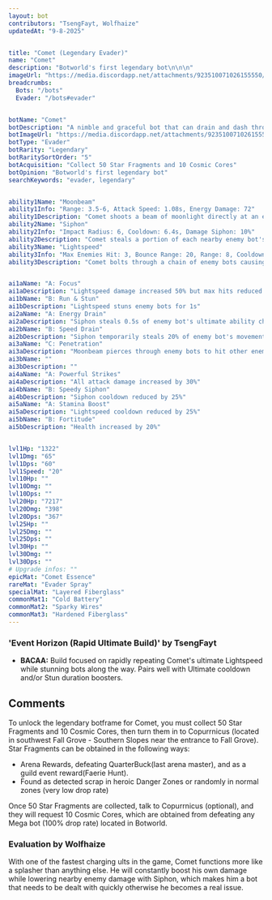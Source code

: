 ```yaml
---
layout: bot
contributors: "TsengFayt, Wolfhaize"
updatedAt: "9-8-2025"


title: "Comet (Legendary Evader)"
name: "Comet"
description: "Botworld's first legendary bot\n\n\n"
imageUrl: "https://media.discordapp.net/attachments/923510071026155550/1035404370042433576/Comet.png"
breadcrumbs:
  Bots: "/bots"
  Evader: "/bots#evader"


botName: "Comet"
botDescription: "A nimble and graceful bot that can drain and dash through enemies at the speed of light!"
botImageUrl: "https://media.discordapp.net/attachments/923510071026155550/1035404370042433576/Comet.png"
botType: "Evader"
botRarity: "Legendary"
botRaritySortOrder: "5"
botAcquisition: "Collect 50 Star Fragments and 10 Cosmic Cores"
botOpinion: "Botworld's first legendary bot"
searchKeywords: "evader, legendary"


ability1Name: "Moonbeam"
ability1Info: "Range: 3.5-6, Attack Speed: 1.08s, Energy Damage: 72"
ability1Description: "Comet shoots a beam of moonlight directly at an enemy bot"
ability2Name: "Siphon"
ability2Info: "Impact Radius: 6, Cooldown: 6.4s, Damage Siphon: 10%"
ability2Description: "Comet steals a portion of each nearby enemy bot's damage"
ability3Name: "Lightspeed"
ability3Info: "Max Enemies Hit: 3, Bounce Range: 20, Range: 8, Cooldown: 4.10s"
ability3Description: "Comet bolts through a chain of enemy bots causing damage to each one"


ai1aName: "A: Focus"
ai1aDescription: "Lightspeed damage increased 50% but max hits reduced by 1"
ai1bName: "B: Run & Stun"
ai1bDescription: "Lightspeed stuns enemy bots for 1s"
ai2aName: "A: Energy Drain"
ai2aDescription: "Siphon steals 0.5s of enemy bot's ultimate ability charge"
ai2bName: "B: Speed Drain"
ai2bDescription: "Siphon temporarily steals 20% of enemy bot's movement speed"
ai3aName: "C: Penetration"
ai3aDescription: "Moonbeam pierces through enemy bots to hit other enemy bots behind them"
ai3bName: ""
ai3bDescription: ""
ai4aName: "A: Powerful Strikes"
ai4aDescription: "All attack damage increased by 30%"
ai4bName: "B: Speedy Siphon"
ai4bDescription: "Siphon cooldown reduced by 25%"
ai5aName: "A: Stamina Boost"
ai5aDescription: "Lightspeed cooldown reduced by 25%"
ai5bName: "B: Fortitude"
ai5bDescription: "Health increased by 20%"


lvl1Hp: "1322"
lvl1Dmg: "65"
lvl1Dps: "60"
lvl1Speed: "20"
lvl10Hp: ""
lvl10Dmg: ""
lvl10Dps: ""
lvl20Hp: "7217"
lvl20Dmg: "398"
lvl20Dps: "367"
lvl25Hp: ""
lvl25Dmg: ""
lvl25Dps: ""
lvl30Hp: ""
lvl30Dmg: ""
lvl30Dps: ""
# Upgrade infos: ""
epicMat: "Comet Essence"
rareMat: "Evader Spray"
specialMat: "Layered Fiberglass"
commonMat1: "Cold Battery"
commonMat2: "Sparky Wires"
commonMat3: "Hardened Fiberglass"
---
```


### 'Event Horizon (Rapid Ultimate Build)' by TsengFayt
- **BACAA:** Build focused on rapidly repeating Comet's ultimate Lightspeed while stunning bots along the way. Pairs well with Ultimate cooldown and/or Stun duration boosters.

## Comments
To unlock the legendary botframe for Comet, you must collect 50 Star Fragments and 10 Cosmic Cores, then turn them in to Copurrnicus (located in southwest Fall Grove - Southern Slopes near the entrance to Fall Grove). Star Fragments can be obtained in the following ways:
- Arena Rewards, defeating QuarterBuck(last arena master), and as a guild event reward(Faerie Hunt).
- Found as detected scrap in heroic Danger Zones or randomly in normal zones (very low drop rate)

Once 50 Star Fragments are collected, talk to Copurrnicus (optional), and they will request 10 Cosmic Cores, which are obtained from defeating any Mega bot (100% drop rate) located in Botworld.

### Evaluation by Wolfhaize
With one of the fastest charging ults in the game, Comet functions more like a splasher than anything else. He will constantly boost his own damage while lowering nearby enemy damage with Siphon, which makes him a bot that needs to be dealt with quickly otherwise he becomes a real issue. 
